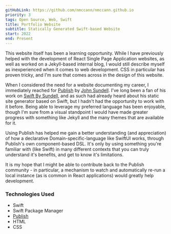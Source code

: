 ```yaml
---
gitHubLink: https://github.com/nmccann/nmccann.github.io
priority: 3
tags: Open Source, Web, Swift 
title: Portfolio Website
subtitle: Statically Generated Swift-based Website
start: 2022
end: Present
---  
```


This website itself has been a learning opportunity. While I have previously helped with the development of React Single Page Application websites, as well as worked on a Jekyll-based internal blog, I would still describe myself as inexperienced when it comes to web development. CSS in particular has proven tricky, and I'm sure that comes across in the design of this website.

When I considered the need for a website documenting my career, I immediately reached for [Publish](https://github.com/JohnSundell/Publish) by [John Sundell](https://github.com/JohnSundell). I've long been a fan of his work on [Swift By Sundell](https://www.swiftbysundell.com/), and as such had already heard about his static site generator based on Swift, but I hadn't had the opportunity to work with it before. Being able to leverage my preferred language has been enjoyable, though I'm sure from a visual standpoint I would have made greater progress with something like Jekyll and the many themes that are available for it.

Using Publish has helped me gain a better understanding (and appreciation) of how a declarative Domain-specific-language like SwiftUI works, through Publish's own component-based DSL. It's only by using something you're familiar with (like Swift) in many different contexts that you can truly understand it's benefits, and get to know it's limitations.

It is my hope that I might be able to contribute back to the Publish community - in particular, a mechanism to watch and automatically re-run a local instance (as is common in React applications) would greatly help development.

### Technologies Used

* Swift
* Swift Package Manager
* [Publish](https://github.com/JohnSundell/Publish)
* HTML
* CSS

